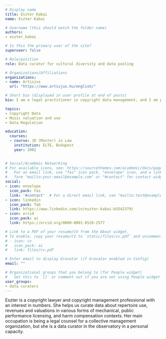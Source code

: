 ```yaml
---
# Display name
title: Eszter Kabai
name: Eszter Kabai

# Username (this should match the folder name)
authors:
- eszter_kabai

# Is this the primary user of the site?
superuser: false

# Role/position
role: Data curator for cultural diversity and data pooling

# Organizations/Affiliations
organizations:
- name: Artisjus
  url: "https://www.artisjus.hu/english/"

# Short bio (displayed in user profile at end of posts)
bio: I am a legal practitioner in copyright data management, and I am particularly interested in connecting proprietary and protected data with external open data..

topics:
- Copyright Data
- Music valuation and use
- Data Regulation

education:
  courses:
  - course: JD (Master) in Law
    institution: ELTE, Budapest
    year: 2002
    

# Social/Academic Networking
# For available icons, see: https://sourcethemes.com/academic/docs/page-builder/#icons
#   For an email link, use "fas" icon pack, "envelope" icon, and a link in the
#   form "mailto:your-email@example.com" or "#contact" for contact widget.
social:
- icon: envelope
  icon_pack: fas
  link: '#contact'  # For a direct email link, use "mailto:test@example.org".
- icon: linkedin
  icon_pack: fab
  link: https://www.linkedin.com/in/eszter-kabai-b5542379/
- icon: orcid
  icon_pack: ai
  link: https://orcid.org/0000-0001-8528-2577

# Link to a PDF of your resume/CV from the About widget.
# To enable, copy your resume/CV to `static/files/cv.pdf` and uncomment the lines below.
# - icon: cv
#   icon_pack: ai
#   link: files/cv.pdf

# Enter email to display Gravatar (if Gravatar enabled in Config)
email: ""

# Organizational groups that you belong to (for People widget)
#   Set this to `[]` or comment out if you are not using People widget.
user_groups:
- data curators
---
```


Eszter is a copyright lawyer and copyright management professional with an interest in numbers.  She helps us curate data about repertoire use, revenues and valuations in various forms of mechanical, public performance licensing, and harm compensation contexts. Her main occupation is being a legal counsel for a collective management organization, but she is a data curator in the observatory in a personal capacity. 
